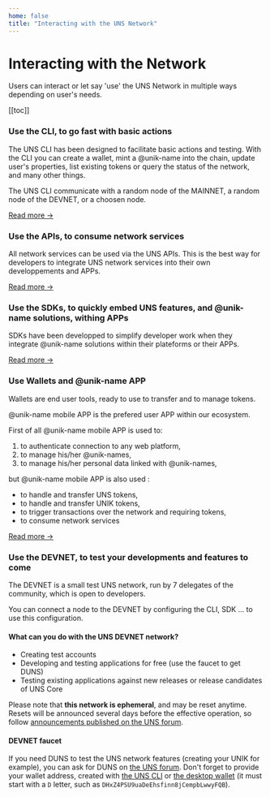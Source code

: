 ```yaml
---
home: false
title: "Interacting with the UNS Network"
---
```


# Interacting with the Network

Users can interact or let say 'use' the UNS Network in multiple ways depending on user's needs.

[[toc]]

### Use the CLI, to go fast with basic actions

The UNS CLI has been designed to facilitate basic actions and testing. With the CLI you can create a wallet, mint a @unik-name into the chain, update user's properties, list existing tokens or query the status of the network, and many other things. 

The UNS CLI communicate with a random node of the MAINNET, a random node of the DEVNET, or a choosen node. 

[Read more &rightarrow;](cli)

### Use the APIs, to consume network services

All network services can be used via the UNS APIs. This is the best way for developers to integrate UNS network services into their own developpements and APPs. 

[Read more &rightarrow;](api)

### Use the SDKs, to quickly embed UNS features, and @unik-name solutions, withing APPs

SDKs have been developped to simplify developer work when they integrate @unik-name solutions within their plateforms or their APPs. 

[Read more &rightarrow;](sdk)

### Use Wallets and @unik-name APP

Wallets are end user tools, ready to use to transfer and to manage tokens. 

@unik-name mobile APP is the prefered user APP within our ecosystem. 

First of all @unik-name mobile APP is used to: 
1. to authenticate connection to any web platform, 
1. to manage his/her @unik-names,
1. to manage his/her personal data linked with @unik-names,

but @unik-name mobile APP is also used : 
- to handle and transfer UNS tokens, 
- to handle and transfer UNIK tokens, 
- to trigger transactions over the network and requiring tokens,
- to consume network services 

[Read more &rightarrow;](wallet)

### Use the DEVNET, to test your developments and features to come

The DEVNET is a small test UNS network, run by 7 delegates of the community, which is open to developers.

You can connect a node to the DEVNET by configuring the CLI, SDK ... to use this configuration.

#### What can you do with the UNS DEVNET network?

- Creating test accounts
- Developing and testing applications for free (use the faucet to get DUNS)
- Testing existing applications against new releases or release candidates of UNS Core

Please note that **this network is ephemeral**, and may be reset anytime. Resets will be announced several days before the effective operation, so follow [announcements published on the UNS forum](https://forum.unik-name.com/c/uns-network).

#### DEVNET faucet

If you need DUNS to test the UNS network features (creating your UNIK for example), you can ask for DUNS on [the UNS forum](https://forum.unik-name.com/new-topic?title=Request%20for%20DUNS&body=Please%2C%20can%20you%20send%20me%20DUNS%20to%20interact%20with%20the%20UNS%20DEVNET%3F%0AMy%20wallet%20adress%3A%20D...%0A%0AThank%20you&category=uns-network&tags=faucet,devnet
).
Don't forget to provide your wallet address, created with [the UNS CLI](cli.html#create-wallet) or [the desktop wallet](wallet) (it must start with a `D` letter, such as `DHxZ4PSU9uaDeEhsfinn8jCempbLwwyFQB`).
